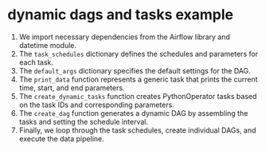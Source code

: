 # dynamic dags and tasks example

1. We import necessary dependencies from the Airflow library and datetime module.
2. The `task_schedules` dictionary defines the schedules and parameters for each task.
3. The `default_args` dictionary specifies the default settings for the DAG.
4. The `print_data` function represents a generic task that prints the current time, start, and end parameters.
5. The `create_dynamic_tasks` function creates PythonOperator tasks based on the task IDs and corresponding parameters.
6. The `create_dag` function generates a dynamic DAG by assembling the tasks and setting the schedule interval.
7. Finally, we loop through the task schedules, create individual DAGs, and execute the data pipeline.
